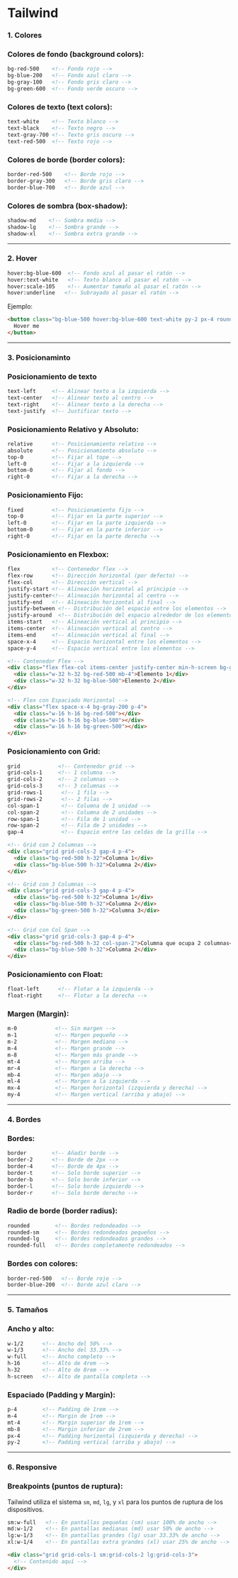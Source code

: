 # Tailwind

### **1. Colores**

### **Colores de fondo (background colors):**

```html
bg-red-500    <!-- Fondo rojo -->
bg-blue-200   <!-- Fondo azul claro -->
bg-gray-100   <!-- Fondo gris claro -->
bg-green-600  <!-- Fondo verde oscuro -->
```

### **Colores de texto (text colors):**

```html
text-white    <!-- Texto blanco -->
text-black    <!-- Texto negro -->
text-gray-700 <!-- Texto gris oscuro -->
text-red-500  <!-- Texto rojo -->
```

### **Colores de borde (border colors):**

```html
border-red-500    <!-- Borde rojo -->
border-gray-300   <!-- Borde gris claro -->
border-blue-700   <!-- Borde azul -->
```

### **Colores de sombra (box-shadow):**

```html
shadow-md    <!-- Sombra media -->
shadow-lg    <!-- Sombra grande -->
shadow-xl    <!-- Sombra extra grande -->
```

---

### **2. Hover**

```html
hover:bg-blue-600  <!-- Fondo azul al pasar el ratón -->
hover:text-white   <!-- Texto blanco al pasar el ratón -->
hover:scale-105    <!-- Aumentar tamaño al pasar el ratón -->
hover:underline   <!-- Subrayado al pasar el ratón -->
```

Ejemplo:

```html
<button class="bg-blue-500 hover:bg-blue-600 text-white py-2 px-4 rounded">
  Hover me
</button>
```

---

### **3. Posicionaminto**

### Posicionamiento de texto

```html
text-left     <!-- Alinear texto a la izquierda -->
text-center   <!-- Alinear texto al centro -->
text-right    <!-- Alinear texto a la derecha -->
text-justify  <!-- Justificar texto -->
```

### **Posicionamiento Relativo y Absoluto:**

```html
relative      <!-- Posicionamiento relativo -->
absolute      <!-- Posicionamiento absoluto -->
top-0         <!-- Fijar al tope -->
left-0        <!-- Fijar a la izquierda -->
bottom-0      <!-- Fijar al fondo -->
right-0       <!-- Fijar a la derecha -->
```

### **Posicionamiento Fijo:**

```html
fixed         <!-- Posicionamiento fijo -->
top-0         <!-- Fijar en la parte superior -->
left-0        <!-- Fijar en la parte izquierda -->
bottom-0      <!-- Fijar en la parte inferior -->
right-0       <!-- Fijar en la parte derecha -->
```

### **Posicionamiento en Flexbox:**

```html
flex          <!-- Contenedor flex -->
flex-row      <!-- Dirección horizontal (por defecto) -->
flex-col      <!-- Dirección vertical -->
justify-start <!-- Alineación horizontal al principio -->
justify-center<!-- Alineación horizontal al centro -->
justify-end   <!-- Alineación horizontal al final -->
justify-between <!-- Distribución del espacio entre los elementos -->
justify-around  <!-- Distribución del espacio alrededor de los elementos -->
items-start   <!-- Alineación vertical al principio -->
items-center  <!-- Alineación vertical al centro -->
items-end     <!-- Alineación vertical al final -->
space-x-4     <!-- Espacio horizontal entre los elementos -->
space-y-4     <!-- Espacio vertical entre los elementos -->
```

```html
<!-- Contenedor Flex -->
<div class="flex flex-col items-center justify-center min-h-screen bg-gray-100">
  <div class="w-32 h-32 bg-red-500 mb-4">Elemento 1</div>
  <div class="w-32 h-32 bg-blue-500">Elemento 2</div>
</div>
```

```html
<!-- Flex con Espaciado Horizontal -->
<div class="flex space-x-4 bg-gray-200 p-4">
  <div class="w-16 h-16 bg-red-500"></div>
  <div class="w-16 h-16 bg-blue-500"></div>
  <div class="w-16 h-16 bg-green-500"></div>
</div>
```

### **Posicionamiento con Grid:**

```html
grid            <!-- Contenedor grid -->
grid-cols-1     <!-- 1 columna -->
grid-cols-2     <!-- 2 columnas -->
grid-cols-3     <!-- 3 columnas -->
grid-rows-1      <!-- 1 fila -->
grid-rows-2      <!-- 2 filas -->
col-span-1       <!-- Columna de 1 unidad -->
col-span-2       <!-- Columna de 2 unidades -->
row-span-1       <!-- Fila de 1 unidad -->
row-span-2       <!-- Fila de 2 unidades -->
gap-4            <!-- Espacio entre las celdas de la grilla -->
```

```html
<!-- Grid con 2 Columnas -->
<div class="grid grid-cols-2 gap-4 p-4">
  <div class="bg-red-500 h-32">Columna 1</div>
  <div class="bg-blue-500 h-32">Columna 2</div>
</div>
```

```html
<!-- Grid con 3 Columnas -->
<div class="grid grid-cols-3 gap-4 p-4">
  <div class="bg-red-500 h-32">Columna 1</div>
  <div class="bg-blue-500 h-32">Columna 2</div>
  <div class="bg-green-500 h-32">Columna 3</div>
</div>
```

```html
<!-- Grid con Col Span -->
<div class="grid grid-cols-3 gap-4 p-4">
  <div class="bg-red-500 h-32 col-span-2">Columna que ocupa 2 columnas</div>
  <div class="bg-blue-500 h-32">Columna 2</div>
</div>
```

### **Posicionamiento con Float:**

```html
float-left      <!-- Flotar a la izquierda -->
float-right     <!-- Flotar a la derecha -->
```

### **Margen (Margin):**

```html
m-0            <!-- Sin margen -->
m-1            <!-- Margen pequeño -->
m-2            <!-- Margen mediano -->
m-4            <!-- Margen grande -->
m-8            <!-- Margen más grande -->
mt-4           <!-- Margen arriba -->
mr-4           <!-- Margen a la derecha -->
mb-4           <!-- Margen abajo -->
ml-4           <!-- Margen a la izquierda -->
mx-4           <!-- Margen horizontal (izquierda y derecha) -->
my-4           <!-- Margen vertical (arriba y abajo) -->
```

---

### **4. Bordes**

### **Bordes:**

```html
border        <!-- Añadir borde -->
border-2      <!-- Borde de 2px -->
border-4      <!-- Borde de 4px -->
border-t      <!-- Solo borde superior -->
border-b      <!-- Solo borde inferior -->
border-l      <!-- Solo borde izquierdo -->
border-r      <!-- Solo borde derecho -->
```

### **Radio de borde (border radius):**

```html
rounded        <!-- Bordes redondeados -->
rounded-sm     <!-- Bordes redondeados pequeños -->
rounded-lg     <!-- Bordes redondeados grandes -->
rounded-full   <!-- Bordes completamente redondeados -->
```

### **Bordes con colores:**

```html
border-red-500   <!-- Borde rojo -->
border-blue-200  <!-- Borde azul claro -->
```

---

### **5. Tamaños**

### **Ancho y alto:**

```html
w-1/2      <!-- Ancho del 50% -->
w-1/3      <!-- Ancho del 33.33% -->
w-full     <!-- Ancho completo -->
h-16       <!-- Alto de 4rem -->
h-32       <!-- Alto de 8rem -->
h-screen   <!-- Alto de pantalla completa -->
```

### **Espaciado (Padding y Margin):**

```html
p-4        <!-- Padding de 1rem -->
m-4        <!-- Margin de 1rem -->
mt-4       <!-- Margin superior de 1rem -->
mb-8       <!-- Margin inferior de 2rem -->
px-4       <!-- Padding horizontal (izquierda y derecha) -->
py-2       <!-- Padding vertical (arriba y abajo) -->
```

---

### **6. Responsive**

### **Breakpoints (puntos de ruptura):**

Tailwind utiliza el sistema `sm`, `md`, `lg`, y `xl` para los puntos de ruptura de los dispositivos.

```html
sm:w-full   <!-- En pantallas pequeñas (sm) usar 100% de ancho -->
md:w-1/2    <!-- En pantallas medianas (md) usar 50% de ancho -->
lg:w-1/3    <!-- En pantallas grandes (lg) usar 33.33% de ancho -->
xl:w-1/4    <!-- En pantallas extra grandes (xl) usar 25% de ancho -->
```

```html
<div class="grid grid-cols-1 sm:grid-cols-2 lg:grid-cols-3">
  <!-- Contenido aquí -->
</div>

```